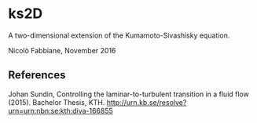 # ks2D

A two-dimensional extension of the Kumamoto-Sivashisky equation.

Nicolò Fabbiane, November 2016

## References
Johan Sundin, Controlling the laminar-to-turbulent transition in a fluid flow (2015). Bachelor Thesis, KTH.
http://urn.kb.se/resolve?urn=urn:nbn:se:kth:diva-166855
